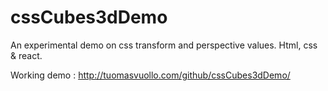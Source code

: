 # cssCubes3dDemo
An experimental demo on css transform and perspective values. Html, css &amp; react.

Working demo : http://tuomasvuollo.com/github/cssCubes3dDemo/
